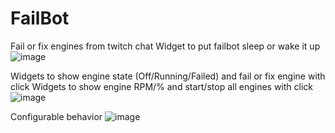 # FailBot

Fail or fix engines from twitch chat
Widget to put failbot sleep or wake it up
![image](https://user-images.githubusercontent.com/52785190/215334877-b9851da8-95da-45ea-9afb-2f742070af2b.png)

Widgets to show engine state (Off/Running/Failed) and fail or fix engine with click
Widgets to show engine RPM/% and start/stop all engines with click
![image](https://user-images.githubusercontent.com/52785190/215334959-28a37772-edfc-4dd5-a4d6-1ced9864b0af.png)

Configurable behavior
![image](https://user-images.githubusercontent.com/52785190/215334910-96999dde-b3b9-45a4-96f9-84b32643af65.png)
